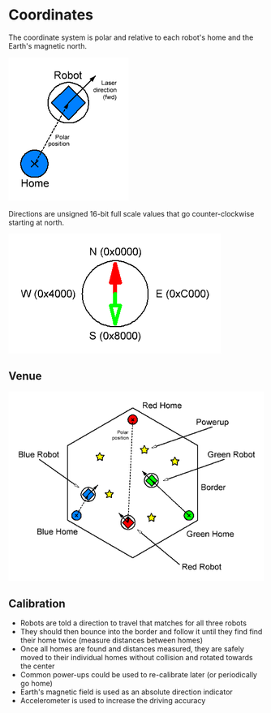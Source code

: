 # Coordinates
The coordinate system is polar and relative to each robot's home and the Earth's magnetic north.

![Translation](Translation.png)

Directions are unsigned 16-bit full scale values that go counter-clockwise starting at north.

![Compass](Compass.png)

## Venue
![Venue](Venue.png)

## Calibration
- Robots are told a direction to travel that matches for all three robots
- They should then bounce into the border and follow it until they find find their home twice (measure distances between homes)
- Once all homes are found and distances measured, they are safely moved to their individual homes without collision and rotated towards the center
- Common power-ups could be used to re-calibrate later (or periodically go home)
- Earth's magnetic field is used as an absolute direction indicator
- Accelerometer is used to increase the driving accuracy
